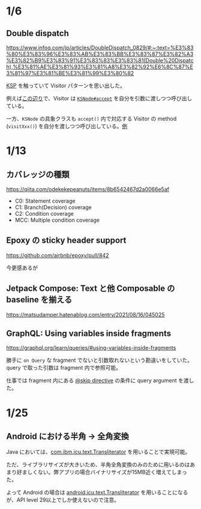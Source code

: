 # 1/6 
## Double dispatch
https://www.infoq.com/jp/articles/DoubleDispatch_0829/#:~:text=%E3%83%80%E3%83%96%E3%83%AB%E3%83%BB%E3%83%87%E3%82%A3%E3%82%B9%E3%83%91%E3%83%83%E3%83%81(Double%20Dispatch),%E3%81%AE%E3%81%93%E3%81%A8%E3%82%92%E6%8C%87%E3%81%97%E3%81%BE%E3%81%99%E3%80%82

[KSP](https://github.com/google/ksp) を触っていて Visitor パターンを思い出した。

例えば[この辺り](https://kotlinlang.org/docs/ksp-overview.html#symbolprocessorprovider-the-entry-point)で、Visitor は [`KSNode#accept`](https://github.com/google/ksp/blob/e518b81c4fb86331869aa918688d66d9fd6589db/api/src/main/kotlin/com/google/devtools/ksp/symbol/KSNode.kt#L26) を自分を引数に渡しつつ呼び出している。

一方、`KSNode` の具象クラスも `accept()` 内で対応する Visitor の method (`visitXxx()`) を自分を渡しつつ呼び出している。[例](https://github.com/google/ksp/blob/8475968a50303890f1bd38c0204d0d9fe43a84f2/compiler-plugin/src/main/kotlin/com/google/devtools/ksp/symbol/impl/kotlin/KSFunctionDeclarationImpl.kt#L118)

# 1/13
## カバレッジの種類
https://qiita.com/odekekepeanuts/items/8b6542467d2a0066e5af

- C0: Statement coverage
- C1: Branch(Decision) coverage
- C2: Condition coverage
- MCC: Multiple condition coverage

## Epoxy の sticky header support
https://github.com/airbnb/epoxy/pull/842

今更感あるが

## Jetpack Compose: Text と他 Composable の baseline を揃える
https://matsudamper.hatenablog.com/entry/2021/08/16/045025

## GraphQL: Using variables inside fragments
https://graphql.org/learn/queries/#using-variables-inside-fragments

勝手に `on Query` な fragment でないと引数取れないという勘違いをしていた。query で取った引数は fragment 内で参照可能。

仕事では fragment 内にある [@skip directive](https://graphql.org/learn/queries/#directives) の条件に query argument を渡した。

# 1/25
## Android における半角 -> 全角変換
Java においては、[com.ibm.icu.text.Transliterator](https://unicode-org.github.io/icu-docs/apidoc/dev/icu4j/com/ibm/icu/text/Transliterator.html) を用いることで実現可能。

ただ、ライブラリサイズが大きいため、半角全角変換のみのために用いるのはあまり好ましくない。弊アプリの場合バイナリサイズが15MB近く増えてしまった。

よって Android の場合は [android.icu.text.Transliterator](https://developer.android.com/reference/android/icu/text/Transliterator) を用いることになるが、API level 29以上でしか使えないので注意。